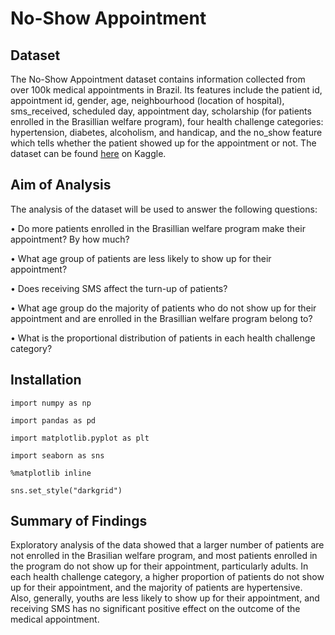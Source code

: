 # No-Show Appointment

## Dataset 

The No-Show Appointment dataset contains information collected from
over 100k medical appointments in Brazil. 
Its features include the patient id, appointment id, gender, age, 
neighbourhood (location of hospital), sms_received, scheduled day, appointment day, 
scholarship (for patients enrolled in the Brasillian welfare program), 
four health challenge categories: hypertension, diabetes, alcoholism, and handicap, 
and the no_show feature which tells whether the patient showed up for the appointment or not.
The dataset can be found [here](https://d17h27t6h515a5.cloudfront.net/topher/2017/October/59dd2e9a_noshowappointments-kagglev2-may-2016/noshowappointments-kagglev2-may-2016.csv) on Kaggle.


## Aim of Analysis 

The analysis of the dataset will be used to answer the following questions:

• Do more patients enrolled in the Brasillian welfare program make their appointment? By how much? 

• What age group of patients are less likely to show up for their appointment? 

• Does receiving SMS affect the turn-up of patients? 

• What age group do the majority of patients who do not show up for their appointment and are enrolled in the Brasillian welfare program belong to? 

• What is the proportional distribution of patients in each health challenge category?


## Installation 

``` 
import numpy as np 

import pandas as pd 

import matplotlib.pyplot as plt 

import seaborn as sns 

%matplotlib inline

sns.set_style("darkgrid") 
```


## Summary of Findings 

Exploratory analysis of the data showed that a larger number of 
patients are not enrolled in the Brasilian welfare program, and most patients enrolled in 
the program do not show up for their appointment, particularly adults. 
In each health challenge category, a higher proportion of patients do not show up for their appointment, 
and the majority of patients are hypertensive. 
Also, generally, youths are less likely to show up for their appointment, 
and receiving SMS has no significant positive effect on the outcome of the medical appointment.

